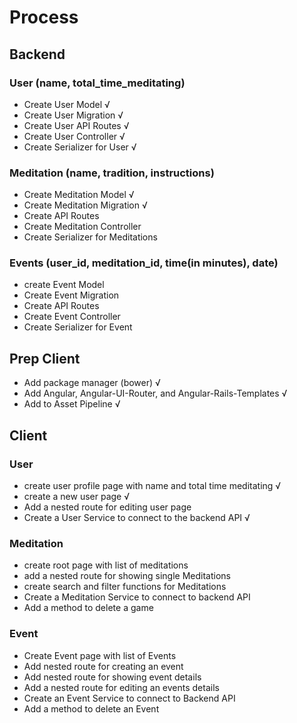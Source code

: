 # Process

## Backend
### User (name, total_time_meditating)
  - Create User Model √
  - Create User Migration √
  - Create User API Routes √
  - Create User Controller √
  - Create Serializer for User √

### Meditation (name, tradition, instructions)
  - Create Meditation Model √
  - Create Meditation Migration √
  - Create API Routes
  - Create Meditation Controller
  - Create Serializer for Meditations

### Events (user_id, meditation_id, time(in minutes), date)
  - create Event Model
  - Create Event Migration
  - Create API Routes
  - Create Event Controller
  - Create Serializer for Event

## Prep Client
  - Add package manager (bower) √
  - Add Angular, Angular-UI-Router, and Angular-Rails-Templates √
  - Add to Asset Pipeline √

## Client

### User
  - create user profile page with name and total time meditating √
  - create a new user page √
  - Add a nested route for editing user page
  - Create a User Service to connect to the backend API √

### Meditation
  - create root page with list of meditations
  - add a nested route for showing single Meditations
  - create search and filter functions for Meditations
  - Create a Meditation Service to connect to backend API
  - Add a method to delete a game

### Event
  - Create Event page with list of Events
  - Add nested route for creating an event
  - Add nested route for showing event details
  - Add a nested route for editing an events details
  - Create an Event Service to connect to Backend API
  - Add a method to delete an Event
